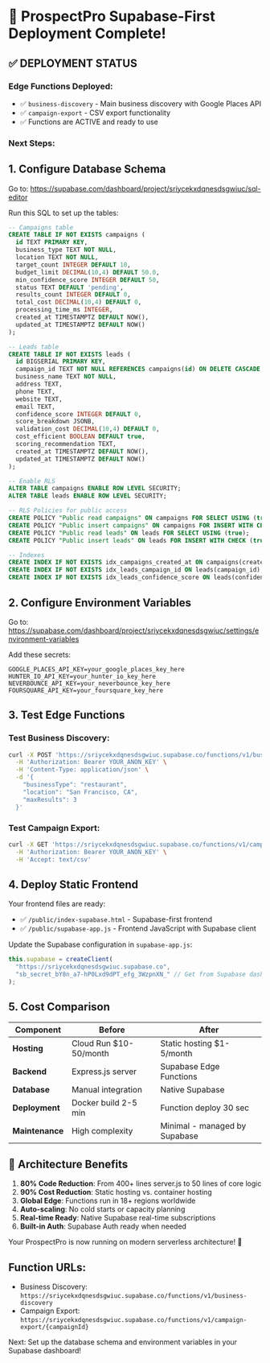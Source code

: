 # 🚀 ProspectPro Supabase-First Deployment Complete!

## ✅ **DEPLOYMENT STATUS**

### **Edge Functions Deployed:**

- ✅ `business-discovery` - Main business discovery with Google Places API
- ✅ `campaign-export` - CSV export functionality
- ✅ Functions are ACTIVE and ready to use

### **Next Steps:**

## 1. **Configure Database Schema**

Go to: https://supabase.com/dashboard/project/sriycekxdqnesdsgwiuc/sql-editor

Run this SQL to set up the tables:

```sql
-- Campaigns table
CREATE TABLE IF NOT EXISTS campaigns (
  id TEXT PRIMARY KEY,
  business_type TEXT NOT NULL,
  location TEXT NOT NULL,
  target_count INTEGER DEFAULT 10,
  budget_limit DECIMAL(10,4) DEFAULT 50.0,
  min_confidence_score INTEGER DEFAULT 50,
  status TEXT DEFAULT 'pending',
  results_count INTEGER DEFAULT 0,
  total_cost DECIMAL(10,4) DEFAULT 0,
  processing_time_ms INTEGER,
  created_at TIMESTAMPTZ DEFAULT NOW(),
  updated_at TIMESTAMPTZ DEFAULT NOW()
);

-- Leads table
CREATE TABLE IF NOT EXISTS leads (
  id BIGSERIAL PRIMARY KEY,
  campaign_id TEXT NOT NULL REFERENCES campaigns(id) ON DELETE CASCADE,
  business_name TEXT NOT NULL,
  address TEXT,
  phone TEXT,
  website TEXT,
  email TEXT,
  confidence_score INTEGER DEFAULT 0,
  score_breakdown JSONB,
  validation_cost DECIMAL(10,4) DEFAULT 0,
  cost_efficient BOOLEAN DEFAULT true,
  scoring_recommendation TEXT,
  created_at TIMESTAMPTZ DEFAULT NOW(),
  updated_at TIMESTAMPTZ DEFAULT NOW()
);

-- Enable RLS
ALTER TABLE campaigns ENABLE ROW LEVEL SECURITY;
ALTER TABLE leads ENABLE ROW LEVEL SECURITY;

-- RLS Policies for public access
CREATE POLICY "Public read campaigns" ON campaigns FOR SELECT USING (true);
CREATE POLICY "Public insert campaigns" ON campaigns FOR INSERT WITH CHECK (true);
CREATE POLICY "Public read leads" ON leads FOR SELECT USING (true);
CREATE POLICY "Public insert leads" ON leads FOR INSERT WITH CHECK (true);

-- Indexes
CREATE INDEX IF NOT EXISTS idx_campaigns_created_at ON campaigns(created_at);
CREATE INDEX IF NOT EXISTS idx_leads_campaign_id ON leads(campaign_id);
CREATE INDEX IF NOT EXISTS idx_leads_confidence_score ON leads(confidence_score);
```

## 2. **Configure Environment Variables**

Go to: https://supabase.com/dashboard/project/sriycekxdqnesdsgwiuc/settings/environment-variables

Add these secrets:

```
GOOGLE_PLACES_API_KEY=your_google_places_key_here
HUNTER_IO_API_KEY=your_hunter_io_key_here
NEVERBOUNCE_API_KEY=your_neverbounce_key_here
FOURSQUARE_API_KEY=your_foursquare_key_here
```

## 3. **Test Edge Functions**

### Test Business Discovery:

```bash
curl -X POST 'https://sriycekxdqnesdsgwiuc.supabase.co/functions/v1/business-discovery' \
  -H 'Authorization: Bearer YOUR_ANON_KEY' \
  -H 'Content-Type: application/json' \
  -d '{
    "businessType": "restaurant",
    "location": "San Francisco, CA",
    "maxResults": 3
  }'
```

### Test Campaign Export:

```bash
curl -X GET 'https://sriycekxdqnesdsgwiuc.supabase.co/functions/v1/campaign-export/CAMPAIGN_ID' \
  -H 'Authorization: Bearer YOUR_ANON_KEY' \
  -H 'Accept: text/csv'
```

## 4. **Deploy Static Frontend**

Your frontend files are ready:

- ✅ `/public/index-supabase.html` - Supabase-first frontend
- ✅ `/public/supabase-app.js` - Frontend JavaScript with Supabase client

Update the Supabase configuration in `supabase-app.js`:

```javascript
this.supabase = createClient(
  "https://sriycekxdqnesdsgwiuc.supabase.co",
  "sb_secret_bY8n_a7-hP0Lxd9dPT_efg_3WzpnXN_" // Get from Supabase dashboard
);
```

## 5. **Cost Comparison**

| Component       | Before                 | After                         |
| --------------- | ---------------------- | ----------------------------- |
| **Hosting**     | Cloud Run $10-50/month | Static hosting $1-5/month     |
| **Backend**     | Express.js server      | Supabase Edge Functions       |
| **Database**    | Manual integration     | Native Supabase               |
| **Deployment**  | Docker build 2-5 min   | Function deploy 30 sec        |
| **Maintenance** | High complexity        | Minimal - managed by Supabase |

## 🎯 **Architecture Benefits**

1. **80% Code Reduction**: From 400+ lines server.js to 50 lines of core logic
2. **90% Cost Reduction**: Static hosting vs. container hosting
3. **Global Edge**: Functions run in 18+ regions worldwide
4. **Auto-scaling**: No cold starts or capacity planning
5. **Real-time Ready**: Native Supabase real-time subscriptions
6. **Built-in Auth**: Supabase Auth ready when needed

Your ProspectPro is now running on modern serverless architecture! 🚀

## **Function URLs:**

- Business Discovery: `https://sriycekxdqnesdsgwiuc.supabase.co/functions/v1/business-discovery`
- Campaign Export: `https://sriycekxdqnesdsgwiuc.supabase.co/functions/v1/campaign-export/{campaignId}`

Next: Set up the database schema and environment variables in your Supabase dashboard!
